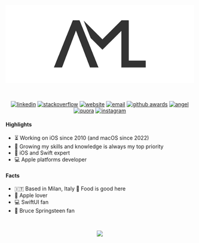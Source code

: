 <!-- ### Hi there 👋🏻 -->

<!--
**andrealufino/andrealufino** is a ✨ _special_ ✨ repository because its `README.md` (this file) appears on your GitHub profile.

Here are some ideas to get you started:

- 🔭 I’m currently working on ...
- 🌱 I’m currently learning ...
- 👯 I’m looking to collaborate on ...
- 🤔 I’m looking for help with ...
- 💬 Ask me about ...
- 📫 How to reach me: ...
- 😄 Pronouns: ...
- ⚡ Fun fact: ...
-->

<!-- Logo Grey on White-->
<p align="center">
  <img src="https://github.com/andrealufino/andrealufino/blob/master/AML_Horizontal_Github.png" alt="aml" />
</p>

<!-- Spaces -->
<br />

<!-- Socials -->
<p align="center">
  <a href="https://linkedin.com/in/andrealufino" target="_blank">
    <img src="https://img.shields.io/badge/linkedin-0177b5" alt="linkedin"/></a>
  <a href="http://stackoverflow.com/users/588967/andrea-mario-lufino" target="_blank">
    <img src="https://img.shields.io/badge/stackoverflow-f48024" alt="stackoverflow"/></a>
  <a href="https://andrealufino.com" target="_blank">
    <img src="https://img.shields.io/badge/website-333333" alt="website"/></a>
  <a href="mailto:hello@andrealufino.com">
    <img src="https://img.shields.io/badge/email-333333" alt="email"/></a>
  <a href="http://159.100.250.9/users/search?login=andrealufino" target="_blank">
    <img src="https://img.shields.io/badge/github awards-333333" alt="github awards"/></a>
  <a href="https://angel.co/u/andrealufino" target="_blank">
    <img src="https://img.shields.io/badge/angel-000000" alt="angel"/></a>
  <a href="https://www.quora.com/profile/Andrea-Mario-Lufino" target="_blank">
    <img src="https://img.shields.io/badge/quora-a82623" alt="quora"></a>
  <a href="https://instagram.com/al0890" target="_blank">
    <img src="https://img.shields.io/badge/instagram-c00188" alt="instagram"></a>
</p>

#### Highlights

- ⏳ Working on iOS since 2010 (and macOS since 2022)
- 🌱 Growing my skills and knowledge is always my top priority
- 🥇 iOS and Swift expert
- 💻 Apple platforms developer

#### Facts

- 🇮🇹 Based in Milan, Italy 🍕 Food is good here 
- 📱 Apple lover 
- 💻 SwiftUI fan
- 🎵 Bruce Springsteen fan

<!-- Contacts

#### Contact me

Please, feel free to [contact me](mailto:hello@andrealufino.com) to say hi, to discuss an idea or to propose a business. You can find me also on my [website](https://andrealufino.com). 

-->

</br>

<p align="center">
  <img src="https://github-readme-stats.vercel.app/api?username=andrealufino&show_icons=true" />
</p>
